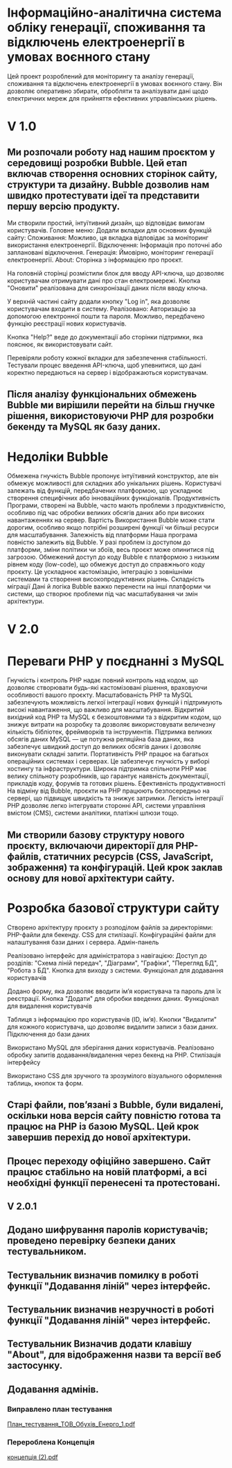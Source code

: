 # Інформаційно-аналітична система обліку генерації, споживання та відключень електроенергії в умовах воєнного стану

Цей проект розроблений для моніторингу та аналізу генерації, споживання та відключень електроенергії в умовах воєнного стану. Він дозволяє оперативно збирати, обробляти та аналізувати дані щодо електричних мереж для прийняття ефективних управлінських рішень.
# V 1.0
##  Ми розпочали роботу над нашим проєктом у середовищі розробки Bubble. Цей етап включав створення основних сторінок сайту, структури та дизайну. Bubble дозволив нам швидко протестувати ідеї та представити першу версію продукту.

Ми створили простий, інтуїтивний дизайн, що відповідає вимогам користувачів.
Головне меню: Додали вкладки для основних функцій сайту:
Споживання: Можливо, ця вкладка відповідає за моніторинг використання електроенергії.
Відключення: Інформація про поточні або заплановані відключення.
Генерація: Ймовірно, моніторинг генерації електроенергії.
About: Сторінка з інформацією про проєкт.

На головній сторінці розмістили блок для вводу API-ключа, що дозволяє користувачам отримувати дані про стан електромережі. Кнопка "Оновити" реалізована для синхронізації даних після вводу ключа.

У верхній частині сайту додали кнопку "Log in", яка дозволяє користувачам входити в систему. Реалізовано: Авторизацію за допомогою електронної пошти та пароля. Можливо, передбачено функцію реєстрації нових користувачів.

Кнопка "Help?" веде до документації або сторінки підтримки, яка пояснює, як використовувати сайт.

Перевіряли роботу кожної вкладки для забезпечення стабільності. Тестували процес введення API-ключа, щоб упевнитися, що дані коректно передаються на сервер і відображаються користувачам.
## Після аналізу функціональних обмежень Bubble ми вирішили перейти на більш гнучке рішення, використовуючи PHP для розробки бекенду та MySQL як базу даних.
# Недоліки Bubble
Обмежена гнучкість
Bubble пропонує інтуїтивний конструктор, але він обмежує можливості для складних або унікальних рішень. Користувачі залежать від функцій, передбачених платформою, що ускладнює створення специфічних або інноваційних функціоналів.
Продуктивність
Програми, створені на Bubble, часто мають проблеми з продуктивністю, особливо під час обробки великих обсягів даних або при високих навантаженнях на сервер. Вартість
Використання Bubble може стати дорогим, особливо якщо потрібні розширені функції чи більші ресурси для масштабування. Залежність від платформи
Наша програма повністю залежить від Bubble. У разі проблем із доступом до платформи, зміни політики чи збоїв, весь проєкт може опинитися під загрозою. Обмежений доступ до коду
Bubble є платформою з низьким рівнем коду (low-code), що обмежує доступ до справжнього коду проєкту. Це ускладнює кастомізацію, інтеграцію з зовнішніми системами та створення високопродуктивних рішень. Складність міграції
Дані й логіка Bubble важко перенести на інші платформи чи системи, що створює проблеми під час масштабування чи змін архітектури.
# V 2.0 
# Переваги PHP у поєднанні з MySQL
Гнучкість і контроль
PHP надає повний контроль над кодом, що дозволяє створювати будь-які кастомізовані рішення, враховуючи особливості вашого проєкту. Масштабованість
PHP та MySQL забезпечують можливість легкої інтеграції нових функцій і підтримують високі навантаження, що важливо для масштабування. Відкритий вихідний код
PHP та MySQL є безкоштовними та з відкритим кодом, що знижує витрати на розробку та дозволяє використовувати величезну кількість бібліотек, фреймворків та інструментів. Підтримка великих обсягів даних
MySQL — це потужна реляційна база даних, яка забезпечує швидкий доступ до великих обсягів даних і дозволяє виконувати складні запити. Портативність
PHP працює на багатьох операційних системах і серверах. Це забезпечує гнучкість у виборі хостингу та інфраструктури. Широка підтримка спільноти
PHP має велику спільноту розробників, що гарантує наявність документації, прикладів коду, форумів та готових рішень. Ефективність продуктивності
На відміну від Bubble, проєкти на PHP працюють безпосередньо на сервері, що підвищує швидкість та знижує затримки. Легкість інтеграції
PHP дозволяє легко інтегрувати сторонні API, системи управління вмістом (CMS), системи аналітики, платіжні шлюзи тощо.

## Ми створили базову структуру нового проєкту, включаючи директорії для PHP-файлів, статичних ресурсів (CSS, JavaScript, зображення) та конфігурацій. Цей крок заклав основу для нової архітектури сайту.
# Розробка базової структури сайту
Створено архітектуру проєкту з розподілом файлів за директоріями: PHP-файли для бекенду. CSS для стилізації. Конфігураційні файли для налаштування бази даних і сервера. Адмін-панель

Реалізовано інтерфейс для адміністратора з навігацією: Доступ до розділів: "Схема ліній передач", "Діаграми", "Графіки", "Перегляд БД", "Робота з БД". Кнопка для виходу з системи. Функціонал для додавання користувачів

Додано форму, яка дозволяє вводити ім’я користувача та пароль для їх реєстрації. Кнопка "Додати" для обробки введених даних. Функціонал для видалення користувачів

Таблиця з інформацією про користувачів (ID, ім’я). Кнопки "Видалити" для кожного користувача, що дозволяє видалити записи з бази даних. Підключення до бази даних

Використано MySQL для зберігання даних користувачів. Реалізовано обробку запитів додавання/видалення через бекенд на PHP. Стилізація інтерфейсу

Використано CSS для зручного та зрозумілого візуального оформлення таблиць, кнопок та форм.

## Старі файли, пов’язані з Bubble, були видалені, оскільки нова версія сайту повністю готова та працює на PHP із базою MySQL. Цей крок завершив перехід до нової архітектури.

## Процес переходу офіційно завершено. Сайт працює стабільно на новій платформі, а всі необхідні функції перенесені та протестовані.
## V 2.0.1
## Додано шифрування паролів користувачів; проведено перевірку безпеки даних тестувальником.
## Тестувальник визначив помилку в роботі функції "Додавання ліній" через інтерфейс.
## Тестувальник визначив незручності в роботі функції "Додавання ліній" через інтерфейс.
## Тестувальник Визначив додати клавішу "About", для відображення назви та версії веб застосунку.
## Додавання адмінів.

### Виправлено план тестування 
[План_тестування_ТОВ_Обухів_Енерго_1.pdf](https://github.com/user-attachments/files/18330554/_._._._._1.pdf)

### Перероблена Концепція
[концепція (2).pdf](https://github.com/user-attachments/files/18330568/2.pdf)






